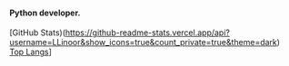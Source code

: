#### Python developer.

[GitHub Stats)(https://github-readme-stats.vercel.app/api?username=LLinoor&show_icons=true&count_private=true&theme=dark)
[Top Langs](https://github-readme-stats.vercel.app/api/top-langs/?username=LLinoor&layout=compact&theme=dark)]
